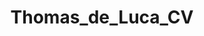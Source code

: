 ---
title: Thomas_de_Luca_CV

tr_position: Position
tr_activities: Activities
tr_technologies_used: Technologies used

education:
  label: Education & Certifications
  entries:
    - time: 2010 - 2014
      field: <b class="kopje">Bachelor of ICT</b>, Hogeschool van Amsterdam
    - time: 2019
      field: <a href="https://orienter.regione.emilia-romagna.it/qualifica/dettaglio/308#collapseuc3" target="_blank">Scheda Capacità e Conoscenze, Tecnico Informatico (UC3)</a>
    - time: 2020
      field: "<a href='https://www.youracclaim.com/badges/ca2ac504-91b9-4976-94cf-d821b87cd9fc' target='_blank'>MS Certified: Azure Fundamentals (AZ-900)</a>"
    - time: 2021
      field: "<a href='https://www.youracclaim.com/badges/bed93a5a-647a-4937-baaa-c78a425dc60f' target='_blank'>Linux Foundation Certified Sysadmin (LFCS)</a>"

languages:
  label: Language proficiency
  entries:
    - label: English
      level: <i class='fa fa-fw fa-star'></i> <i class='fa fa-fw fa-star'></i> <i class='fa fa-fw fa-star'></i> <i class='fa fa-fw fa-star'></i> <i class='fa fa-fw fa-star'></i>
    - label: Dutch
      level: <i class='fa fa-fw fa-star'></i> <i class='fa fa-fw fa-star'></i> <i class='fa fa-fw fa-star'></i> <i class='fa fa-fw fa-star'></i> <i class='fa fa-fw fa-star'></i>
    - label: Italian
      level: <i class='fa fa-fw fa-star'></i> <i class='fa fa-fw fa-star'></i> <i class='fa fa-fw fa-star'></i> <i class='fa fa-fw fa-star'></i> <i class='fa fa-fw fa-star'></i>
    - label: Portuguese
      level: <i class='fa fa-fw fa-star'></i> <i class='fa fa-fw fa-star'></i> <i class='fa fa-fw fa-star-o'></i> <i class='fa fa-fw fa-star-o'></i> <i class='fa fa-fw fa-star-o'></i>

tech:
  label: Technological knowledge
  entries:
    Languages: HTML, CSS, JavaScript, PHP, SQL
    Libraries & Frameworks: Bootstrap, jQuery, Vue, NodeJS, Laravel
    CMS & Site Generators: WordPress, GravCMS, Jekyll, Hugo
    Project management: Git, Redmine, YouTrack, Kaseya BMS
    Server software: Windows, Linux, Virtualbox, VMWare, Docker, Apache
    Hardware: Raspberry Pi, Cambium Networks, Lexmark printers

work:
  label: Work experience
  sublabel: References available upon request. Visit <a href="https://thomasdeluca.nl/portfolio" target="_blank">thomasdeluca.nl/portfolio</a> for various projects I made.
  entries:
    - time: Oct. 2018 - Present
      place: "<a href='https://www.insupport.it/' target='_blank'>InSupport</a>"
      position: System Administrator in the Provincial Council
      activities: Configuring servers, troubleshooting issues remotely and onsite, quality control of hardware, writing scripts, provisioning workstations, configuring network, writing technical documentation
      technologies: Windows Server, Linux, Netwrix, HDA (ticketing system), Iride, Libra
    - time: Feb. 2021 - Apr. 2022
      place: "<a href='https://www.boolean.careers/' target='_blank'>Boolean Careers</a>"
      position: Coding Coach / Tutor
      activities: Helping students of the course with their questions and doubts regarding programming languages, preparing and giving recaps, verifying the homework done by the students
      technologies: Zoom, HTML, CSS, JS, MySQL, PHP, Laravel, Git
    - time: Jan. 2019 - May 2019
      place: <a href='https://www.t-consulting.it/' target='_blank'>T-Consulting</a>
      position: Network Operations Center (NOC) Specialist
      activities: "Managing and troubleshooting computers remotely, managing and troubleshooting virtual machines, developed the foundations of <a href='https://globaldash.it/en-index.html' target='_blank'>Globaldash</a>: a SaaS that enables companies to monitor their clients' infrastructure more accurately and efficiently"
      technologies: Windows AD, Kaseya Suite, Office365, Auvik, Laravel
    - time: Jan. 2018 - Jul. 2018
      place: <a href='https://www.sitel.com/' target='_blank'>Sitel</a> 
      position: Technical Customer Support Agent for Lexmark
      activities: Troubleshooting customers' Lexmark printer issues, <a href="https://thomasdeluca.nl/portfolio/lexmark-webtool" target="_blank">developed an internal application</a> to look up information faster thus decreasing the time needed to help customers.
      technologies: Siebel, Boldchat, LogMeIn, internal app written with Hugo and Python.
    - time: Mar. 2017 - Sep. 2017<br>Jul. 2018 - Aug. 2018
      place: <a href='http://www.movementontheground.com/' target='_blank'>Movement on the Ground</a>
      position: IT technician (volunteer)
      activities: Kids' activities, cooking, helping with solar panels and electricity, maintaining the website, fixing computers, improving WiFi connectivity
      technologies: Cambium, Ubiquity, RouterOS, Linux, WordPress, Grav CMS
    - time: Nov. 2014 - Jul. 2015<br>Feb. 2016 - Aug. 2016
      place: <a href='http://www.virtuagym.com/' target='_blank'>Virtuagym</a>
      position: Software developer
      activities: Developing new features, fixing bugs, developing the API
      technologies: PHP, MySQL, JS/jQuery, HTML, CSS/Bootstrap, Laravel

internships:
  label: Curricular internships
  entries:
    - time: Feb. 2014 - Jun. 2014
      place: <a href='http://www.knowhowww.nl/' target='_blank'>KnowHowww</a>, Netherlands
      position: WordPress developer
      activities: Made my graduation assignment, Developing features for clients' websites
      technologies: WordPress, JS, HTML, CSS
    - time: Nov. 2013 - Jan. 2014
      place: <a href='http://www.ictindewolken.nl/' target='_blank'>ICT in de wolken</a>, Netherlands
      position: Teacher assistant
      activities: Helping students learning how to code
      technologies: Scratch, Java
    - time: Sep. 2012 - Feb. 2013
      place: <a href='http://gen25.com/' target='_blank'>Gen25</a>, Netherlands
      position: Developer
      activities: Changing content on websites, developing new modules for the CMS, evaluating the CMS from an UX point of view
      technologies: Gen25 CMS, PHP, JS, HTML, CSS

workaways:
  label: Work and Travel
  sublabel: Short term jobs I've had while travelling.
  entries:
    - time: Jul. 2019 - Sep. 2019
      place: <b><a href='https://www.sattrestaurant.com/en' target='_blank'>Satt Restaurant (Icelandair Natura Hotel)</a></b>, Reykjavik, Iceland
      position: Server
      activities: Helping customers, serving food, preparation of events
    - time: Nov. 2016 - Dec. 2016
      place: <b><a href='http://www.laterrerahostel.com/en/' target='_blank'>La Terrera Hostel</a></b>, Tenerife, Spain
      position: Volunteer (cleaner, receptionist, IT support)
      activities: Cleaning hostel, making beds, checking in/out guests, helping with IT related tasks  
    - time: Nov. 2015 - Jan. 2016
      place: <b><a href='http://sevillabackpackers.es/' target='_blank'>Sevilla Backpackers Inn</a></b>, Sevilla, Spain
      position: Volunteer (cleaner, chef)
      activities: Cleaning hostel, making beds, cooking for guests and staff  
    - time: Sep. 2015 - Oct. 2015
      place: <b><a href='http://www.lightsouthostel.com/' target='_blank'>Lights Out Hostel</a></b>, Malaga, Spain
      position: Volunteer (receptionist, cleaner, bar staff)
      activities: Checking in/out guests, cleaning hostel, night shifts, making beds, selling drinks at the bar

gdpr: I hereby authorize the use of my personal data in accordance to the GDPR 679/16 - "European regulation on the protection of personal data".

extends: _layouts.cv
---